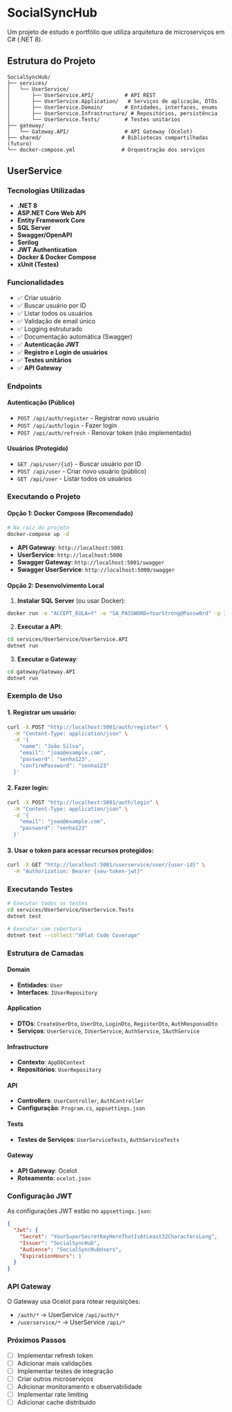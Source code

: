 # SocialSyncHub

Um projeto de estudo e portfólio que utiliza arquitetura de microserviços em C# (.NET 8).

## Estrutura do Projeto

```
SocialSyncHub/
├── services/
│   └── UserService/
│       ├── UserService.API/          # API REST
│       ├── UserService.Application/   # Serviços de aplicação, DTOs
│       ├── UserService.Domain/       # Entidades, interfaces, enums
│       ├── UserService.Infrastructure/ # Repositórios, persistência
│       └── UserService.Tests/        # Testes unitários
├── gateway/
│   └── Gateway.API/                  # API Gateway (Ocelot)
├── shared/                          # Bibliotecas compartilhadas (futuro)
└── docker-compose.yml               # Orquestração dos serviços
```

## UserService

### Tecnologias Utilizadas

- **.NET 8**
- **ASP.NET Core Web API**
- **Entity Framework Core**
- **SQL Server**
- **Swagger/OpenAPI**
- **Serilog**
- **JWT Authentication**
- **Docker & Docker Compose**
- **xUnit (Testes)**

### Funcionalidades

- ✅ Criar usuário
- ✅ Buscar usuário por ID
- ✅ Listar todos os usuários
- ✅ Validação de email único
- ✅ Logging estruturado
- ✅ Documentação automática (Swagger)
- ✅ **Autenticação JWT**
- ✅ **Registro e Login de usuários**
- ✅ **Testes unitários**
- ✅ **API Gateway**

### Endpoints

#### Autenticação (Público)
- `POST /api/auth/register` - Registrar novo usuário
- `POST /api/auth/login` - Fazer login
- `POST /api/auth/refresh` - Renovar token (não implementado)

#### Usuários (Protegido)
- `GET /api/user/{id}` - Buscar usuário por ID
- `POST /api/user` - Criar novo usuário (público)
- `GET /api/user` - Listar todos os usuários

### Executando o Projeto

#### Opção 1: Docker Compose (Recomendado)

```bash
# Na raiz do projeto
docker-compose up -d
```

- **API Gateway**: `http://localhost:5001`
- **UserService**: `http://localhost:5000`
- **Swagger Gateway**: `http://localhost:5001/swagger`
- **Swagger UserService**: `http://localhost:5000/swagger`

#### Opção 2: Desenvolvimento Local

1. **Instalar SQL Server** (ou usar Docker):
```bash
docker run -e "ACCEPT_EULA=Y" -e "SA_PASSWORD=YourStrong@Passw0rd" -p 1433:1433 --name sqlserver -d mcr.microsoft.com/mssql/server:2022-latest
```

2. **Executar a API**:
```bash
cd services/UserService/UserService.API
dotnet run
```

3. **Executar o Gateway**:
```bash
cd gateway/Gateway.API
dotnet run
```

### Exemplo de Uso

#### 1. Registrar um usuário:
```bash
curl -X POST "http://localhost:5001/auth/register" \
  -H "Content-Type: application/json" \
  -d '{
    "name": "João Silva",
    "email": "joao@example.com",
    "password": "senha123",
    "confirmPassword": "senha123"
  }'
```

#### 2. Fazer login:
```bash
curl -X POST "http://localhost:5001/auth/login" \
  -H "Content-Type: application/json" \
  -d '{
    "email": "joao@example.com",
    "password": "senha123"
  }'
```

#### 3. Usar o token para acessar recursos protegidos:
```bash
curl -X GET "http://localhost:5001/userservice/user/{user-id}" \
  -H "Authorization: Bearer {seu-token-jwt}"
```

### Executando Testes

```bash
# Executar todos os testes
cd services/UserService/UserService.Tests
dotnet test

# Executar com cobertura
dotnet test --collect:"XPlat Code Coverage"
```

### Estrutura de Camadas

#### Domain
- **Entidades**: `User`
- **Interfaces**: `IUserRepository`

#### Application
- **DTOs**: `CreateUserDto`, `UserDto`, `LoginDto`, `RegisterDto`, `AuthResponseDto`
- **Serviços**: `UserService`, `IUserService`, `AuthService`, `IAuthService`

#### Infrastructure
- **Contexto**: `AppDbContext`
- **Repositórios**: `UserRepository`

#### API
- **Controllers**: `UserController`, `AuthController`
- **Configuração**: `Program.cs`, `appsettings.json`

#### Tests
- **Testes de Serviços**: `UserServiceTests`, `AuthServiceTests`

#### Gateway
- **API Gateway**: Ocelot
- **Roteamento**: `ocelot.json`

### Configuração JWT

As configurações JWT estão no `appsettings.json`:

```json
{
  "Jwt": {
    "Secret": "YourSuperSecretKeyHereThatIsAtLeast32CharactersLong",
    "Issuer": "SocialSyncHub",
    "Audience": "SocialSyncHubUsers",
    "ExpirationHours": 1
  }
}
```

### API Gateway

O Gateway usa Ocelot para rotear requisições:

- `/auth/*` → UserService `/api/auth/*`
- `/userservice/*` → UserService `/api/*`

### Próximos Passos

- [ ] Implementar refresh token
- [ ] Adicionar mais validações
- [ ] Implementar testes de integração
- [ ] Criar outros microserviços
- [ ] Adicionar monitoramento e observabilidade
- [ ] Implementar rate limiting
- [ ] Adicionar cache distribuído 